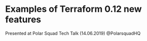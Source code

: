 # Examples of Terraform 0.12 new features

Presented at Polar Squad Tech Talk (14.06.2019) @PolarsquadHQ
